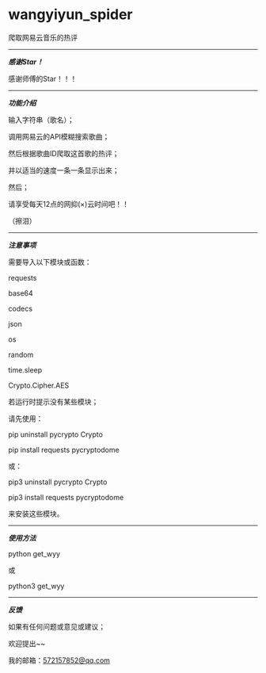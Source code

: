 # wangyiyun_spider
爬取网易云音乐的热评
__________________________________________________________________
***感谢Star！***

感谢师傅的Star！！！


__________________________________________________________________
***功能介绍***

输入字符串（歌名）；

调用网易云的API模糊搜索歌曲；

然后根据歌曲ID爬取这首歌的热评；

并以适当的速度一条一条显示出来；

然后；

请享受每天12点的网抑(×)云时间吧！！

（擦泪）



__________________________________________________________________
***注意事项***

需要导入以下模块或函数：

requests

base64

codecs

json

os

random

time.sleep

Crypto.Cipher.AES


若运行时提示没有某些模块；

请先使用：

pip uninstall pycrypto Crypto

pip install requests pycryptodome

或：

pip3 uninstall pycrypto Crypto

pip3 install requests pycryptodome

来安装这些模块。



__________________________________________________________________
***使用方法***

python get_wyy<TAB><CR>
  
或
  
python3 get_wyy<TAB><CR>

__________________________________________________________________
***反馈***

如果有任何问题或意见或建议；

欢迎提出~~

我的邮箱：572157852@qq.com

